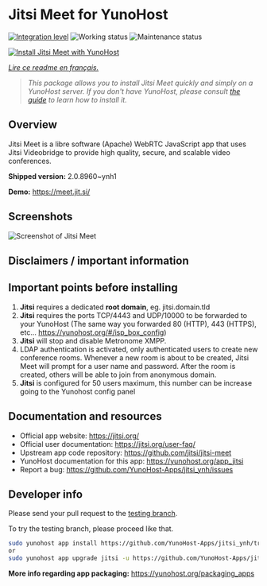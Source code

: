 <!--
N.B.: This README was automatically generated by https://github.com/YunoHost/apps/tree/master/tools/README-generator
It shall NOT be edited by hand.
-->

# Jitsi Meet for YunoHost

[![Integration level](https://dash.yunohost.org/integration/jitsi.svg)](https://dash.yunohost.org/appci/app/jitsi) ![Working status](https://ci-apps.yunohost.org/ci/badges/jitsi.status.svg) ![Maintenance status](https://ci-apps.yunohost.org/ci/badges/jitsi.maintain.svg)

[![Install Jitsi Meet with YunoHost](https://install-app.yunohost.org/install-with-yunohost.svg)](https://install-app.yunohost.org/?app=jitsi)

*[Lire ce readme en français.](./README_fr.md)*

> *This package allows you to install Jitsi Meet quickly and simply on a YunoHost server.
If you don't have YunoHost, please consult [the guide](https://yunohost.org/#/install) to learn how to install it.*

## Overview

Jitsi Meet is a libre software (Apache) WebRTC JavaScript app that uses Jitsi Videobridge to provide high quality, secure, and scalable video conferences.


**Shipped version:** 2.0.8960~ynh1

**Demo:** https://meet.jit.si/

## Screenshots

![Screenshot of Jitsi Meet](./doc/screenshots/screenshot.png)

## Disclaimers / important information

## Important points before installing

1. **Jitsi** requires a dedicated **root domain**, eg. jitsi.domain.tld
2. **Jitsi** requires the ports TCP/4443 and UDP/10000 to be forwarded to your YunoHost (The same way you forwarded 80 (HTTP), 443 (HTTPS), etc... https://yunohost.org/#/isp_box_config)
3. **Jitsi** will stop and disable Metronome XMPP.
4. LDAP authentication is activated, only authenticated users to create new conference rooms. Whenever a new room is about to be created, Jitsi Meet will prompt for a user name and password. After the room is created, others will be able to join from anonymous domain.
5. **Jitsi** is configured for 50 users maximum, this number can be increase going to the Yunohost config panel

## Documentation and resources

* Official app website: <https://jitsi.org/>
* Official user documentation: <https://jitsi.org/user-faq/>
* Upstream app code repository: <https://github.com/jitsi/jitsi-meet>
* YunoHost documentation for this app: <https://yunohost.org/app_jitsi>
* Report a bug: <https://github.com/YunoHost-Apps/jitsi_ynh/issues>

## Developer info

Please send your pull request to the [testing branch](https://github.com/YunoHost-Apps/jitsi_ynh/tree/testing).

To try the testing branch, please proceed like that.

``` bash
sudo yunohost app install https://github.com/YunoHost-Apps/jitsi_ynh/tree/testing --debug
or
sudo yunohost app upgrade jitsi -u https://github.com/YunoHost-Apps/jitsi_ynh/tree/testing --debug
```

**More info regarding app packaging:** <https://yunohost.org/packaging_apps>

